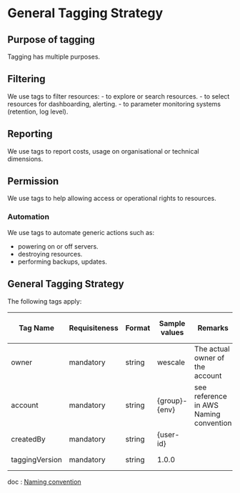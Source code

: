 # General Tagging Strategy

## Purpose of tagging

Tagging has multiple purposes.

## Filtering

We use tags to filter resources: - to explore or search resources. - to
select resources for dashboarding, alerting. - to parameter monitoring
systems (retention, log level).

## Reporting

We use tags to report costs, usage on organisational or technical
dimensions.

## Permission

We use tags to help allowing access or operational rights to resources.

### Automation

We use tags to automate generic actions such as:

- powering on or off servers.
- destroying resources.
- performing backups, updates.

## General Tagging Strategy 

The following tags apply:

| Tag Name       | Requisiteness | Format | Sample values | Remarks                                | Cost Allocation tag | Applicable on | Purpose                          |
|----------------|---------------|--------|---------------|----------------------------------------|---------------------|---------------|----------------------------------|
| owner          | mandatory     | string | wescale       | The actual owner of the account        |                     | all resources | reporting, filtering             |
| account        | mandatory     | string | {group}-{env} | see reference in AWS Naming convention | Yes                 | all resources | reporting, filtering, permission |
| createdBy      | mandatory     | string | {user-id}     |                                        |                     | all resources | reporting, filtering             |
| taggingVersion | mandatory     | string | 1.0.0         |                                        |                     | all resources | reporting,filtering              |

doc
:   [Naming convention](./naming.md)
